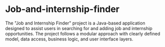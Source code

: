 # Job-and-internship-finder
The "Job and Internship Finder" project is a Java-based application designed to assist users in searching for and adding job and internship opportunities. The project follows a modular approach with clearly defined model, data access, business logic, and user interface layers.
